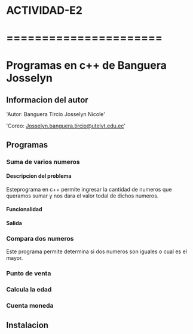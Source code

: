 # ACTIVIDAD-E2
======================
===========================
# Programas en c++ de Banguera Josselyn
## Informacion del autor

'Autor: Banguera Tircio Josselyn Nicole'

'Coreo: Josselyn.banguera.tircio@utelvt.edu.ec'

## Programas
### Suma de varios numeros
#### Descripcion del problema
Esteprograma en c++ permite ingresar la cantidad de numeros que queramos sumar y nos dara el valor todal de dichos numeros.
#### Funcionalidad

#### Salida

### Compara dos numeros
Este programa permite determina si dos numeros son iguales o cual es el mayor.
### Punto de venta
### Calcula la edad
### Cuenta moneda

## Instalacion


